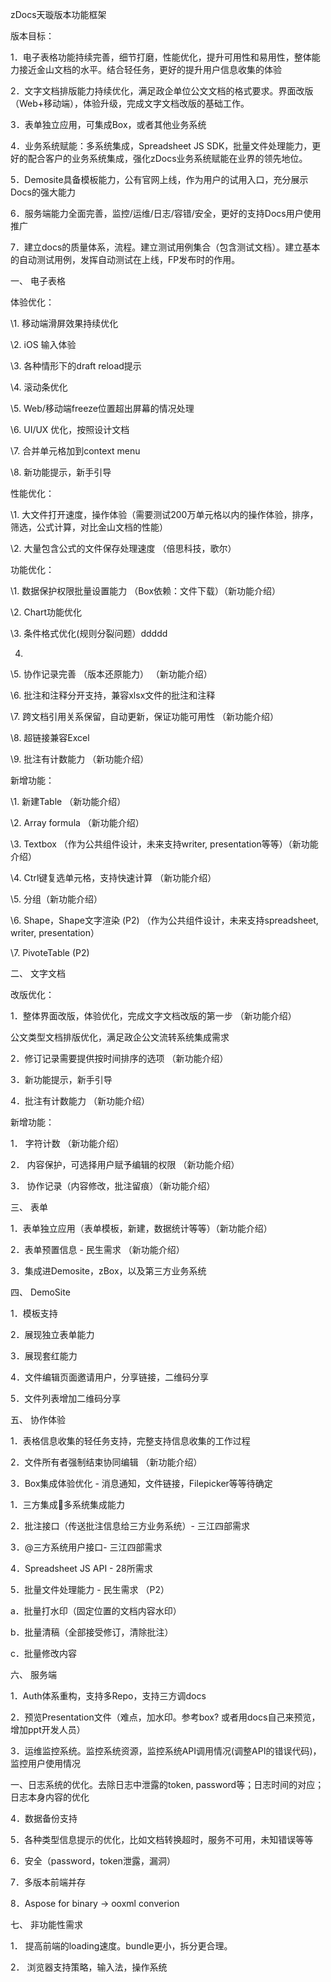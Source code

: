 zDocs天璇版本功能框架

 

版本目标：

1．电子表格功能持续完善，细节打磨，性能优化，提升可用性和易用性，整体能力接近金山文档的水平。结合轻任务，更好的提升用户信息收集的体验

2．文字文档排版能力持续优化，满足政企单位公文文档的格式要求。界面改版（Web+移动端），体验升级，完成文字文档改版的基础工作。

3．表单独立应用，可集成Box，或者其他业务系统 

4．业务系统赋能：多系统集成，Spreadsheet JS SDK，批量文件处理能力，更好的配合客户的业务系统集成，强化zDocs业务系统赋能在业界的领先地位。

5．Demosite具备模板能力，公有官网上线，作为用户的试用入口，充分展示Docs的强大能力

6．服务端能力全面完善，监控/运维/日志/容错/安全，更好的支持Docs用户使用推广

7．建立docs的质量体系，流程。建立测试用例集合（包含测试文档）。建立基本的自动测试用例，发挥自动测试在上线，FP发布时的作用。



 

一、 电子表格

体验优化：

\1. 移动端滑屏效果持续优化

\2. iOS 输入体验

\3. 各种情形下的draft reload提示

\4. 滚动条优化

\5. Web/移动端freeze位置超出屏幕的情况处理

\6. UI/UX 优化，按照设计文档

\7. 合并单元格加到context menu

\8. 新功能提示，新手引导

 

性能优化：

\1. 大文件打开速度，操作体验（需要测试200万单元格以内的操作体验，排序，筛选，公式计算，对比金山文档的性能）

\2. 大量包含公式的文件保存处理速度 （倍思科技，歌尔）

 

功能优化：

\1. 数据保护权限批量设置能力 （Box依赖：文件下载）（新功能介绍）

\2. Chart功能优化

\3. 条件格式优化(规则分裂问题）ddddd

4.

\5. 协作记录完善 （版本还原能力） （新功能介绍）

\6. 批注和注释分开支持，兼容xlsx文件的批注和注释

\7. 跨文档引用关系保留，自动更新，保证功能可用性 （新功能介绍）

\8. 超链接兼容Excel

\9. 批注有计数能力 （新功能介绍）

 

新增功能：

\1. 新建Table （新功能介绍）

\2. Array formula （新功能介绍）

\3. Textbox （作为公共组件设计，未来支持writer, presentation等等）（新功能介绍）

\4. Ctrl键复选单元格，支持快速计算 （新功能介绍）

\5. 分组（新功能介绍） 

\6. Shape，Shape文字渲染 (P2) （作为公共组件设计，未来支持spreadsheet, writer, presentation）

\7. PivoteTable (P2)

 

二、 文字文档

改版优化：

1．整体界面改版，体验优化，完成文字文档改版的第一步 （新功能介绍）

公文类型文档排版优化，满足政企公文流转系统集成需求

2．修订记录需要提供按时间排序的选项 （新功能介绍）

3．新功能提示，新手引导

4．批注有计数能力 （新功能介绍）



新增功能：

1． 字符计数 （新功能介绍）

2． 内容保护，可选择用户赋予编辑的权限 （新功能介绍）

3． 协作记录（内容修改，批注留痕）（新功能介绍）  

 

 

三、 表单

1．表单独立应用（表单模板，新建，数据统计等等）（新功能介绍）

2．表单预置信息 - 民生需求 （新功能介绍）

3．集成进Demosite，zBox，以及第三方业务系统

 

四、 DemoSite 

1．模板支持

2．展现独立表单能力

3．展现套红能力

4．文件编辑页面邀请用户，分享链接，二维码分享

5．文件列表增加二维码分享

 

五、 协作体验

1．表格信息收集的轻任务支持，完整支持信息收集的工作过程

2．文件所有者强制结束协同编辑 （新功能介绍）

3．Box集成体验优化 - 消息通知，文件链接，Filepicker等等待确定

 

1．三方集成多系统集成能力

2．批注接口（传送批注信息给三方业务系统）- 三江四部需求

3．@三方系统用户接口- 三江四部需求

4．Spreadsheet JS API - 28所需求

5．批量文件处理能力 - 民生需求 （P2）

a．批量打水印（固定位置的文档内容水印）

b．批量清稿（全部接受修订，清除批注）

c．批量修改内容



六、 服务端

1．Auth体系重构，支持多Repo，支持三方调docs

2．预览Presentation文件（难点，加水印。参考box? 或者用docs自己来预览，增加ppt开发人员）

3．运维监控系统。监控系统资源，监控系统API调用情况(调整API的错误代码)，监控用户使用情况

一、日志系统的优化。去除日志中泄露的token, password等；日志时间的对应；日志本身内容的优化

4．数据备份支持

5．各种类型信息提示的优化，比如文档转换超时，服务不可用，未知错误等等

6．安全（password，token泄露，漏洞）

7．多版本前端并存

8．Aspose for binary -> ooxml converion

 

七、 非功能性需求

1． 提高前端的loading速度。bundle更小，拆分更合理。

2． 浏览器支持策略，输入法，操作系统